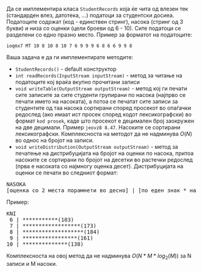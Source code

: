 Да се имплементира класа `StudentRecords` која ќе чита од влезен тек (стандарден влез, датотека, ...) податоци за студентски досиеа. Податоците содржат (код - единствен стринг), насока (стринг од 3 букви) и низа со оценки (цели броеви од 6 - 10). Сите податоци се разделени со едно празно место. Пример за форматот на податоците:

    ioqmx7 MT 10 8 10 8 10 7 6 9 9 9 6 8 6 6 9 9 8

Ваша задача е да ги имплементирате методите:

- `StudentRecords()` - default конструктор
- `int readRecords(InputStream inputStream)` - метод за читање на податоците кој враќа вкупно прочитани записи
- `void writeTable(OutputStream outputStream)` - метод кој ги печати сите записите за сите студенти групирани по насока (најпрво се печати името на насоката), а потоа се печатат сите записи за студентите од таа насока сортирани според просекот во опаѓачки редослед (ако имаат ист просек според кодот лексикографски) во формат `kod prosek`, каде што просекот е децимален број заокружен на две децимали. Пример `jeovz8 8.47`. Насоките се сортирани лексикографски. Комплексноста на методот да не надминува $O(N)$ во однос на бројот на записи.
- `void writeDistribution(OutputStream outputStream)` - метод за печатење на дистрибуцијата на бројот на оценки по насока, притоа насоките се сортирани по бројот на десетки во растечки редослед (прва е насоката со најмногу оценка десет). Дистрибуцијата на оценки се печати во следниот формат:

<pre>
NASOKA
[оценка со 2 места порамнети во десно] | [по еден знак * на секои 10 оценки] ([вкупно оценки])
</pre>

Пример:

<pre>
KNI
 6 | ***********(103)
 7 | ******************(173)
 8 | *******************(184)
 9 | *****************(161)
10 | **************(138)
</pre>

Комплексноста на овој метод да не надминува $O(N * M*log_2(M))$ за N записи и M насоки.
